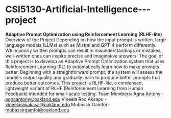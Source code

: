 # CSI5130-Artificial-Intelligence---project
**Adaptive Prompt Optimization using Reinforcement Learning (RLHF-lite)**
 Overview of the Project
 Depending on how the input prompt is written, large language models (LLMs) such as Mistral and GPT-4 perform differently.  While poorly written prompts can result in misunderstandings or mistakes, well-written ones can inspire precise and imaginative answers.  The goal of this project is to develop an Adaptive Prompt Optimization system that uses Reinforcement Learning (RL) to automatically learn how to make prompts better.  Beginning with a straightforward prompt, the system will assess the model's output quality and gradually learn to produce better prompts that produce better outcomes.  This project is RLHF-lite, a condensed, lightweight variant of RLHF (Reinforcement Learning from Human Feedback) intended for small-scale testing.
 Team Members:
 Agna Antony            - agnaantony@oakland.edu
 Vineela Rao Aksapu     - vineelaraoakasa@oakland.edu
 Mubassir Gamfoi        - mubassirgamfoi@oakland.edu 
